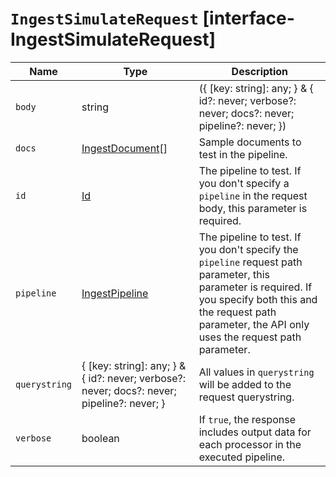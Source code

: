 # `IngestSimulateRequest` [interface-IngestSimulateRequest]

| Name | Type | Description |
| - | - | - |
| `body` | string | ({ [key: string]: any; } & { id?: never; verbose?: never; docs?: never; pipeline?: never; }) | All values in `body` will be added to the request body. |
| `docs` | [IngestDocument](./IngestDocument.md)[] | Sample documents to test in the pipeline. |
| `id` | [Id](./Id.md) | The pipeline to test. If you don't specify a `pipeline` in the request body, this parameter is required. |
| `pipeline` | [IngestPipeline](./IngestPipeline.md) | The pipeline to test. If you don't specify the `pipeline` request path parameter, this parameter is required. If you specify both this and the request path parameter, the API only uses the request path parameter. |
| `querystring` | { [key: string]: any; } & { id?: never; verbose?: never; docs?: never; pipeline?: never; } | All values in `querystring` will be added to the request querystring. |
| `verbose` | boolean | If `true`, the response includes output data for each processor in the executed pipeline. |
